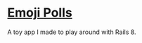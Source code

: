 # [Emoji Polls](https://emoji-polls.australorp.dev/)

A toy app I made to play around with Rails 8.

